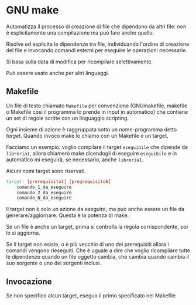 # GNU make

Automatizza il processo di creazione di file che dipendono da altri file: non è
esplicitamente una compilazione ma può fare anche quello.

Risolve ed esplicita le dipendenze tra file, individuando l'ordine di creazione del file
e invocando comandi esterni per eseguire le operazioni necessarie.

Si basa sulla data di modifica per ricompilare selettivamente.

Può essere usato anche per altri linguaggi.

## Makefile

Un file di testo chiamato `Makefile` per convenzione (GNUmakefile, makefile o Makefile così
il programma lo prende in input in automatico) che contiene un set di regole scritte con un
linguaggio scripting.

Ogni insieme di azione è raggruppata sotto un nome-programma detto _target_. Quando invoco
make lo chiamo con un Makefile e un target.

Facciamo un esempio: voglio compilare il target `eseguibile` che dipende da `libreria1`,
allora chiamerò make dicendogli di eseguire `eseguibile` e in automatico mi eseguirà,
se necessario, anche `libreria1`.

Alcuni nomi target sono riservati.

```Makefile
target: [prerequisito1] [preqrequisitoN]
    comando_1_da_eseguire
    comando_2_da_eseguire
    comando_N_da_eseguire
```

Il target non è solo un azione da eseguire, ma può anche essere un file da generare/aggiornare.
Questa è la potenza di make.

Se un file è anche un target, prima si controlla la regola corrispondente, poi lo si aggiorna.

Se il target non esiste, o è più vecchio di uno dei prerequisiti allora i comandi vengono
rieseguiti. Che è uguale a dire che voglio ricompilare tutte le dipendenze quando un file
oggetto cambia, che cambia quando cambia il suo sorgente o uno dei sorgenti inclusi.

## Invocazione

Se non specifico alcun target, eseguo il primo specificato nel Makefile
